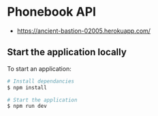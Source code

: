 # Phonebook API

- https://ancient-bastion-02005.herokuapp.com/

## Start the application locally

To start an application:

```bash
# Install dependancies
$ npm install

# Start the application
$ npm run dev
```

